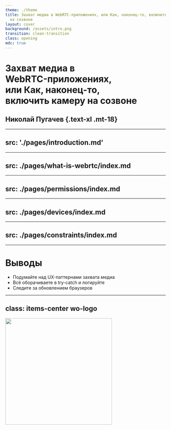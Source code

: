 ```yaml
---
theme: ./theme
title: Захват медиа в WebRTC-приложениях, или Как, наконец-то, включить камеру
  на созвоне
layout: cover
background: /assets/intro.png
transition: clean-transition
class: opening
mdc: true
---
```


# Захват медиа в <br> WebRTC-приложениях, <br> или Как, наконец-то, <br> включить камеру на созвоне
## Николай Пугачев {.text-xl .mt-18}

<style>
  .opening {
    @apply block;
  }
  .name {
    @apply text-xl mt-18;
  }
</style>

<!--
TODO: Накидать скриншотиков с каждым этапов
-->

---
src: './pages/introduction.md'
---

---
src: ./pages/what-is-webrtc/index.md
---

---
src: ./pages/permissions/index.md
---

---
src: ./pages/devices/index.md
---

---
src: ./pages/constraints/index.md
---

---

# Выводы

<v-clicks> 

- Подумайте над UX-паттернами захвата медиа
- Всё оборачиваете в try-catch и логируйте
- Следите за обновлением браузеров

</v-clicks> 

---
class: items-center wo-logo
---

<Image class="my-auto logo" src="/assets/sberdevices-logo.svg" />

<style>
  .logo {
    width: 335px;
  }
</style>

<!--
TODO: Добавить контакты про себя
TODO: ссылки на другие материалы
TODO: накинуть примеров с аудио 
TODO: Выйти с микрофоном и показать пермишн
TODO: можно опустить
-->
